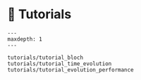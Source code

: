 # 📘 Tutorials

```{toctree}
---
maxdepth: 1
---

tutorials/tutorial_bloch
tutorials/tutorial_time_evolution
tutorials/tutorial_evolution_performance
```
